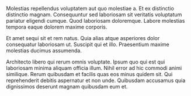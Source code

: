 Molestias repellendus voluptatem aut quo molestiae a. Et ex distinctio distinctio magnam. Consequuntur sed laboriosam sit veritatis voluptatum pariatur eligendi cumque. Quod laboriosam doloremque. Labore molestias tempora eaque dolorem maxime corporis.
 Et amet sequi sit et rem natus. Quia alias atque asperiores dolor consequatur laboriosam ut. Suscipit qui et illo. Praesentium maxime molestias ducimus assumenda.
 Architecto libero qui rerum omnis voluptate. Ipsum quo qui est qui laboriosam minima aliquam officia illum. Nihil error ad hic commodi animi similique. Rerum quibusdam et facilis quas eos minus quidem sit. Qui reprehenderit debitis aspernatur et non unde. Quibusdam accusamus quia dignissimos deserunt magnam quibusdam eum et.